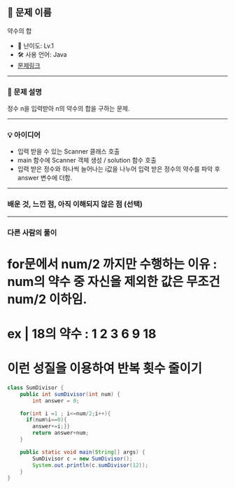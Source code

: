 ## 📘 문제 이름
약수의 합

- 🧩 난이도: Lv.1
- 🛠 사용 언어: Java
- [문제링크](https://school.programmers.co.kr/learn/courses/30/lessons/12928)

---

### 🧠 문제 설명
정수 n을 입력받아 n의 약수의 합을 구하는 문제.

---

### 💡 아이디어
- 입력 받을 수 있는 Scanner 클래스 호출
- main 함수에 Scanner 객체 생성 / solution 함수 호출
- 입력 받은 정수와 하나씩 늘어나는 i값을 나누어 입력 받은 정수의 약수를 파악 후 answer 변수에 더함.

---

### 배운 것, 느낀 점, 아직 이해되지 않은 점 (선택)

---

### 다른 사람의 풀이

# for문에서 num/2 까지만 수행하는 이유 : num의 약수 중 자신을 제외한 값은 무조건 num/2 이하임.
# ex | 18의 약수 : 1 2 3 6 **9** 18 
# 이런 성질을 이용하여 반복 횟수 줄이기

```java
class SumDivisor {
    public int sumDivisor(int num) {
        int answer = 0;

    for(int i =1 ; i<=num/2;i++){
      if(num%i==0){
        answer+=i;}}
        return answer+num;
    }

    public static void main(String[] args) {
        SumDivisor c = new SumDivisor();
        System.out.println(c.sumDivisor(12));
    }
}

```
